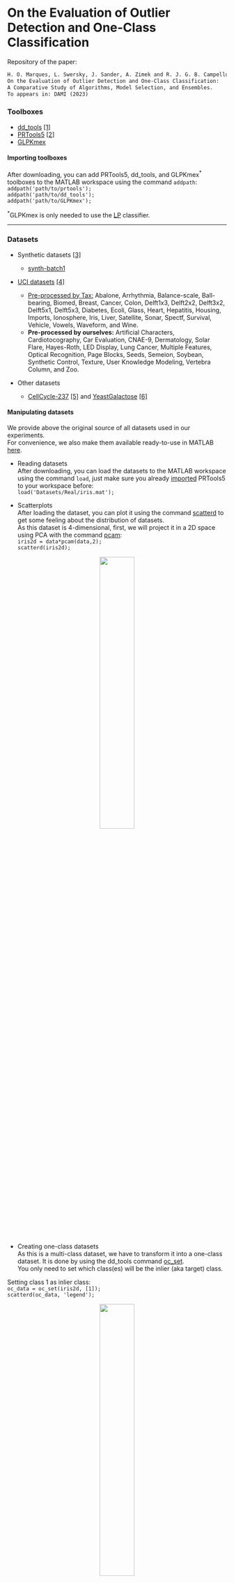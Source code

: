 # On the Evaluation of Outlier Detection and One-Class Classification

Repository of the paper:

```latex
H. O. Marques, L. Swersky, J. Sander, A. Zimek and R. J. G. B. Campello. 
On the Evaluation of Outlier Detection and One-Class Classification: 
A Comparative Study of Algorithms, Model Selection, and Ensembles. 
To appears in: DAMI (2023)
```
### Toolboxes
- [dd_tools](https://www.tudelft.nl/ewi/over-de-faculteit/afdelingen/intelligent-systems/pattern-recognition-bioinformatics/pattern-recognition-bioinformatics/data-and-software/dd-tools) [[1]](#references)</br>
- [PRTools5](http://prtools.tudelft.nl/Guide/37Pages/software.html) [[2]](#references)</br>
- [GLPKmex](http://sourceforge.net/projects/glpkmex/)</br>

#### <a name="importing-toolboxes">Importing toolboxes</a>
After downloading, you can add PRTools5, dd_tools, and GLPKmex<sup>*</sup> toolboxes to the MATLAB workspace using the command ```addpath```: </br>
```addpath('path/to/prtools');``` </br>
```addpath('path/to/dd_tools');```</br>
```addpath('path/to/GLPKmex');```</br>

<sup>*</sup>GLPKmex is only needed to use the [LP](#lp) classifier.

------

### Datasets
- Synthetic datasets [[3]](#references)
  - [synth-batch1](http://www.dbs.ifi.lmu.de/~zimek/publications/KDD2013/synthetic.tar.gz)</br>

- [UCI datasets](https://archive.ics.uci.edu/ml/index.php) [[4]](#references)
  - [Pre-processed by Tax:](http://homepage.tudelft.nl/n9d04/occ/index.html) Abalone, Arrhythmia, Balance-scale, Ball-bearing, Biomed, Breast, Cancer, Colon, Delft1x3, Delft2x2, Delft3x2, Delft5x1, Delft5x3, Diabetes, Ecoli, Glass, Heart, Hepatitis, Housing, Imports, Ionosphere, Iris, Liver, Satellite, Sonar, Spectf, Survival, Vehicle, Vowels, Waveform, and Wine. <br>
  - **Pre-processed by ourselves:** Artificial Characters, Cardiotocography, Car Evaluation, CNAE-9, Dermatology, Solar Flare, Hayes-Roth, LED Display, Lung Cancer, Multiple Features, Optical Recognition, Page Blocks, Seeds, Semeion, Soybean, Synthetic Control, Texture, User Knowledge Modeling, Vertebra Column, and Zoo. <br>

- Other datasets
  - [CellCycle-237](http://faculty.washington.edu/kayee/cluster/normcho_237_4class.txt) [[5]](#references) and [YeastGalactose](https://www.ncbi.nlm.nih.gov/pmc/articles/PMC156590/bin/gb-2003-4-5-r34-s8.txt) [[6]](#references)

#### Manipulating datasets
We provide above the original source of all datasets used in our experiments.</br>
For convenience, we also make them available ready-to-use in MATLAB [here](Datasets).</br>

- Reading datasets</br>
After downloading, you can load the datasets to the MATLAB workspace using the command ```load```, just make sure you already [imported](#importing-toolboxes) PRTools5 to your workspace before: </br>
```load('Datasets/Real/iris.mat');``` </br>

- Scatterplots</br>
After loading the dataset, you can plot it using the command [scatterd](http://www.37steps.com/prhtml/prtools/scatterd.html) to get some feeling about the distribution of datasets.<br>
As this dataset is 4-dimensional, first, we will project it in a 2D space using PCA with the command [pcam](http://www.37steps.com/prhtml/prtools/pcam.html): </br>
```iris2d = data*pcam(data,2);```</br>
```scatterd(iris2d);```</br>
<p align="center"><img src="/Figures/iris2d.png" width="40%" height="40%"></p>

- Creating one-class datasets</br>
As this is a multi-class dataset, we have to transform it into a one-class dataset. It is done by using the dd_tools command [oc_set](https://homepage.tudelft.nl/n9d04/functions/oc_set.html).<br>
You only need to set which class(es) will be the inlier (aka target) class.</br>

Setting class 1 as inlier class:</br>
```oc_data = oc_set(iris2d, [1]);```</br>
```scatterd(oc_data, 'legend');```</br>
<p align="center"><img src="/Figures/oc_iris1.png" width="40%" height="40%"></p>

- Holdout</br>
In order to partition data into training and testing, we can use the command [gendat](http://www.37steps.com/prhtml/prtools/gendat.html). In the example below, we partition the dataset to use 80% for training and hold 20% to test:</br>
```[train, test] = gendat(oc_data, 0.8);```</br>

### Algorithms
- One-class classification algorithms:
  - Gaussian Mixture Model ([GMM](/Algorithms/gmm_dd.m)) [[7]](#references) </br>
We use MATLAB's own implementation for GMM, we just encapsulated it to follow the same pattern used by the dd_tools classifiers.</br>
    - Training </br>
    ```w = gmm_dd(target_class(train), 0, 1);``` </br>
    - Plot </br>
    ```scatterd(oc_data, 'legend');``` </br>
    ```plotc(w)``` </br>
<p align="center"><img src="/Figures/gmm.png" width="40%" height="40%"></p>

  - Parzen Window ([PW](http://homepage.tudelft.nl/n9d04/functions/parzen_dd.html)) [[8]](#references) </br>
We use dd_tools implementation for PW.</br>
      - Training </br>
    ```w = parzen_dd(target_class(train), 0, 0.25);``` </br>
    - Plot </br>
    ```scatterd(oc_data, 'legend');``` </br>
    ```plotc(w)``` </br>
<p align="center"><img src="/Figures/pw.png" width="40%" height="40%"></p>

  - Support Vector Data Description ([SVDD](/Algorithms/libsvdd.m)) [[9]](#references) </br>
We use [LIBSVM](https://www.csie.ntu.edu.tw/~cjlin/libsvmtools/#libsvm_for_svdd_and_finding_the_smallest_sphere_containing_all_data)[[21]](#references) implementation in C++ for SVDD due to the computational burden. We encapsulated it to follow the same pattern used by the dd_tools classifiers.</br>
As this is a C++ implementation, you must compile it before its first use. Make sure a [supported compiler](https://se.mathworks.com/support/requirements/supported-compilers.html) is installed on the machine.
      - Compiling </br>
      ```mex -setup;``` </br>
      ```make``` </br>
      For general troubleshooting, read the LIBSVM [README](/Algorithms/libsvm/matlab/README) file.
      - Training </br>
    ```w = libsvdd(target_class(train), 0, 1);``` </br>
    - Plot </br>
    ```scatterd(oc_data, 'legend');``` </br>
    ```plotc(w)``` </br>
<p align="center"><img src="/Figures/svdd.png" width="40%" height="40%"></p>

  - <a name="lp"> Linear Programming ([LP](http://homepage.tudelft.nl/n9d04/functions/lpdd.html)) [[10]](#references) </a> </br>
We use dd_tools implementation for LP.</br>
      - Training </br>
    ```w = lpdd(target_class(train), 0, 0.25);``` </br>
    - Plot </br>
    ```scatterd(oc_data, 'legend');``` </br>
    ```plotc(w)``` </br>
<p align="center"><img src="/Figures/lpdd.png" width="40%" height="40%"></p>

  - k-Nearest Neighbor Data Description ([kNN<sub>local</sub>](/Algorithms/lknndd.m)) [[11]](#references) </br>
We use our own implementation for kNN<sub>local</sub>, following the same pattern used by the dd_tools classifiers.</br>
      - Training </br>
    ```w = lknndd(target_class(train), 0, 1);``` </br>
    - Plot </br>
    ```scatterd(oc_data, 'legend');``` </br>
    ```plotc(w)``` </br>
<p align="center"><img src="/Figures/lknn.png" width="40%" height="40%"></p>

  - [Auto-Encoder](http://homepage.tudelft.nl/n9d04/functions/autoenc_dd.html) [[12]](#references) </br>
We use dd_tools implementation for Auto-Encoder.</br>
      - Training </br>
    ```w = autoenc_dd(target_class(train), 0, 10);``` </br>
    - Plot </br>
    ```scatterd(oc_data, 'legend');``` </br>
    ```plotc(w)``` </br>
<p align="center"><img src="/Figures/autoenc.png" width="40%" height="40%"></p>

  - Deep SVDD ([DSVDD](/Algorithms/dsvdd.m)) [[13]](#references) </br>
For DSVDD, we use the [authors' implementation](https://github.com/lukasruff/Deep-SAD-PyTorch) in Python, we made some small adjustments to communicate to MATLAB and encapsulated it to follow the same pattern used by the dd_tools classifiers.</br>
Since the implementation is in Python, make sure you have a compatible version of Python and all the required packages installed.</br>
The list of packages required, you can find [here](/Algorithms/Deep-SAD-PyTorch/requirements.txt).</br>
Also, make sure your Python environment is setup up on MATLAB. If not, [check this out](https://se.mathworks.com/help/matlab/ref/pyenv.html).</br>

    - Add Python source to MATLAB env </br>
    ```pathToSAD = fileparts('path/to/Deep-SAD-PyTorch/src/main.py');``` </br>
    ```insert(py.sys.path, int32(0), pathToSAD)``` </br>
     - Training </br>
    ```w = dsvdd(target_class(train), 0, 8);``` </br>
    - Plot </br>
    ```scatterd(oc_data, 'legend');``` </br>
    ```plotc(w)``` </br>
<p align="center"><img src="/Figures/dsvdd.png" width="40%" height="40%"></p>

- Unsupervised outlier detection algorithms adapted to one-class classification
  - k-Nearest Neighbors ([kNN<sub>global</sub>](https://homepage.tudelft.nl/n9d04/functions/knndd.html)) [[14]](#references) </br>
We use dd_tools implementation for kNN<sub>global</sub>.</br>
    - Training </br>
    ```w = knndd(target_class(train), 0, 1);``` </br>
    - Plot </br>
    ```scatterd(oc_data, 'legend');``` </br>
    ```plotc(w)``` </br>
<p align="center"><img src="/Figures/knn.png" width="40%" height="40%"></p>

  - Local Outlier Factor ([LOF](/Algorithms/lof.m)) [[15]](#references) </br>
We use our own implementation for LOF in order to reuse the pre-computed quantities related to instances in the training data. The implementation follows the same pattern used by the dd_tools classifiers.
    - Training </br>
    ```w = lof(target_class(train), 0, 10);``` </br>
    - Plot </br>
    ```scatterd(oc_data, 'legend');``` </br>
    ```plotc(w)``` </br>
<p align="center"><img src="/Figures/lof.png" width="40%" height="40%"></p>

  - Local Correlation Integral ([LOCI](/Algorithms/loci.m)) [[16]](#references) </br>
We use our own implementation for LOCI in order to reuse the pre-computed quantities related to instances in the training data. The implementation follows the same pattern used by the dd_tools classifiers.
    - Training </br>
    ```w = loci(target_class(train), 0, 0.1);``` </br>
    - Plot </br>
    ```scatterd(oc_data, 'legend');``` </br>
    ```plotc(w)``` </br>
<p align="center"><img src="/Figures/loci.png" width="40%" height="40%"></p>

  - Global-Local Outlier Scores from Hierarchies ([GLOSH](/Algorithms/gloshdd.m)) [[17]](#references) </br>
We use the authors' implementation in Java for GLOSH. We also encapsulated it to follow the same pattern used by the dd_tools classifiers.</br>
Since the implementation is in Java, first, we need to import the Java source to the MATLAB environment:</br>

    - Add Java source to MATLAB env </br>
    ```javaaddpath Algorithms/GLOSH/GLOSHDD.jar ```</br>
    ```import ca.ualberta.cs.hdbscanstar.* ```</br>
    - Training </br>
    ```w = gloshdd(target_class(train), 0, 5);``` </br>
    - Plot </br>
    ```scatterd(oc_data, 'legend');``` </br>
    ```plotc(w)``` </br>
<p align="center"><img src="/Figures/glosh.png" width="40%" height="40%"></p>

  - Isolation Forest ([iForest](/Algorithms/iforest_dd.m)) [[18]](#references) </br>
For iForest, we use a [third-part](https://github.com/zhuye88/iForest) MATLAB implementation. We just encapsulated it to follow the same pattern used by the dd_tools classifiers.</br>
    - Training </br>
    ```w = iforest_dd(target_class(train), 0, 256, 60);``` </br>
    - Plot </br>
    ```scatterd(oc_data, 'legend');``` </br>
    ```plotc(w)``` </br>
<p align="center"><img src="/Figures/iforest.png" width="40%" height="40%"></p>

  - Angle-Based Outlier Detection ([ABOD](https://homepage.tudelft.nl/n9d04/functions/abof_dd.html)) [[19]](#references) </br>
We use dd_tools implementation for ABOD.</br>
    - Training </br>
    ```w = abof_dd(target_class(train), 0);``` </br>
    - Plot </br>
    ```scatterd(oc_data, 'legend');``` </br>
    ```plotc(w)``` </br>
<p align="center"><img src="/Figures/abod.png" width="40%" height="40%"></p>

  - Subspace Outlier Degree ([SOD](/Algorithms/sod.m)) [[20]](#references) </br>
For SOD, we use our own implementation based on [ELKI](https://elki-project.github.io/)[[22]](#references) implementation. We also encapsulated it to follow the same pattern used by the dd_tools classifiers.</br>
    - Training </br>
    ```w = sod(target_class(train), 0, 10);``` </br>
    - Plot </br>
    ```scatterd(oc_data, 'legend');``` </br>
    ```plotc(w)``` </br>
<p align="center"><img src="/Figures/sod.png" width="40%" height="40%"></p>

### Measures
  - Area Under the ROC Curve ([ROC AUC](https://homepage.tudelft.nl/n9d04/functions/dd_roc.html)) [[23]](#references) </br>
  ```dd_auc(dd_roc(test*w));```</br>
  - Adjusted Precision-at-n ([AdjustedPrec@n](/Measures/dd_precatn.m)) [[23]](#references) </br>
  ```dd_precatn(test*w);```</br>
  - Matthews Correlation Coefficient ([MCC](/Measures/dd_mcc.m)) [[24]](#references) </br>
  ```dd_mcc(test*w);```</br>

### Model Selection
  - [Cross-validation](http://homepage.tudelft.nl/n9d04/functions/dd_crossval.html) [[25]](#references) </br>
  - Self-adaptive Data Shifting ([SDS](/MS/sds.m)) [[26]](#references) </br>
  - [Perturbation](/MS/perturbation.m) [[27]](#references) </br>
  - [Uniform Objects](https://homepage.tudelft.nl/n9d04/functions/gendatout.html) [[28]](#references) </br>


### Ensembles


## <a name="references">References</a>
[1] D. M. J. Tax: DDtools, the Data Description Toolbox for Matlab. Version 2.1.3, Delft University of Technology, 2018<br>
[2] R. P. W. Duin, P. Juszczak, P. Paclik, E. Pekalska, D. de Ridder, D. M. J. Tax, S. Verzakov: PRTools: A Matlab Toolbox for Pattern Recognition. Version 5.4.2, Delft University of Technology, 2018<br>
[3] A. Zimek, M. Gaudet, R. J. G. B. Campello, J. Sander: Subsampling for Efficient and Effective Unsupervised Outlier Detection Ensembles. SIGKDD, 2013.<br>
[4] D. Dua, C. Graff: UCI Machine Learning Repository. University of California, 2019. <br>
[5] K. Y. Yeung, C. Fraley, A. Murua, A. E. Raftery, W. L. Ruzzo: Model-Based Clustering and Data Transformations for Gene Expression Data. Bioinformatics,  2001. <br>
[6] K. Y. Yeung, M. Medvedovic, R. E. Bumgarner: Clustering Gene-Expression Data with Repeated Measurements. Genome Biology, 2003. <br>
[7] C. M. Bishop: Pattern Recognition and Machine Learning. Springer, 2006. <br>
[8] E. Parzen: On Estimation of a Probability Density Function and Mode. The Annals of Mathematical Statistics, 1962. <br>
[9] D. M. J. Tax, R. P. W. Duin: Support Vector Data Description. Machine Learning, 2004. <br>
[10] E. Pekalska, D. M. J. Tax, R. P. W. Duin: One-Class LP Classifiers for Dissimilarity Representations. NIPS, 2002. <br>
[11] D. de Ridder, D. M. J. Tax, R. P. W. Duin: An Experimental Comparison of One-Class Classification Methods. ASCI, 1998. <br>
[12] N. Japkowicz, C. Myers, M. A. Gluck: A Novelty Detection Approach to Classification. IJCAI, 1995. <br>
[13] L. Ruff, N. Görnitz, L. Deecke, S. A. Siddiqui, A. Binder, E. Müller, M. Kloft: Deep One-Class Classification. ICML, 2018. <br>
[14] S. Ramaswamy, R. Rastogi, K. Shim: Efficient Algorithms for Mining Outliers from Large Data Sets. SIGMOD, 2000. <br>
[15] M. M. Breunig, H. Kriegel, R. T. Ng, J. Sander: LOF: Identifying Density-Based Local Outliers. SIGMOD, 2000. <br>
[16] S. Papadimitriou, H. Kitagawa, P. B. Gibbons, C. Faloutsos: LOCI: Fast Outlier Detection using the Local Correlation Integral. ICDE, 2003. <br>
[17] R. J. G. B. Campello, D. Moulavi, A. Zimek, J. Sander: Hierarchical Density Estimates for Data Clustering, Visualization, and Outlier Detection. TKDD, 2015. <br>
[18] F. T. Liu, K. M. Ting, Z. Zhou: Isolation-Based Anomaly Detection. TKDD, 2012. <br>
[19] H. Kriegel, M. Schubert, A. Zimek: Angle-Based Outlier Detection in High-Dimensional Data. SIGKDD, 2008. <br>
[20] H. Kriegel, P. Kröger, E. Schubert, A. Zimek: Outlier Detection in Axis-Parallel Subspaces of High Dimensional Data. PAKDD, 2009. <br>
[21] C.-C. Chang, C.-J. Lin: LIBSVM: A Library for Support Vector Machines. TIST, 2011. <br>
[22] E. Schubert, A. Zimek: ELKI: A large open-source library for data analysis. ELKI Release 0.7.5, CoRR arXiv 1902.03616, 2019. <br>
[23] G. O. Campos, A. Zimek, J. Sander, R. J. G. B. Campello, B. Micenková, E. Schubert, I. Assent, M. E. Houle: On the Evaluation of Unsupervised Outlier Detection: Measures, Datasets, and an Empirical Study. DAMI, 2016. <br>
[24] B. W. Matthews: Comparison of the Predicted and Observed Secondary Structure of T4 Phage Lysozyme. BBA, 1975. <br>
[25] J. Han, M. Kamber, J. Pei: Data Mining: Concepts and Techniques. Morgan Kaufmann, 2011. <br>
[26] S. Wang, Q. Liu, E. Zhu, F. Porikli, J. Yin: Hyperparameter Selection of One-Class Support Vector Machine by Self-Adaptive Data Shifting. Pattern Recognition, 2018. <br>
[27] H. O. Marques: Evaluation and Model Selection for Unsupervised Outlier Detection and One-Class Classification. PhD thesis, University of São Paulo, 2011. <br>
[28] D. M. J. Tax, R. P. W. Duin: Uniform Object Generation for Optimizing One-class Classifiers. JMLR, 2001. <br>

